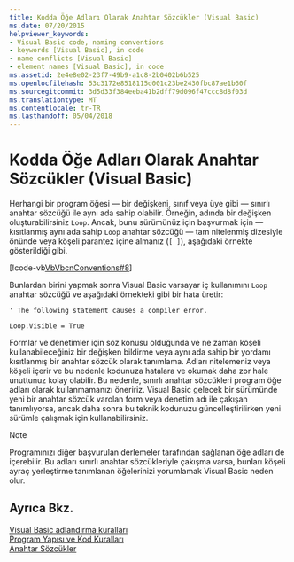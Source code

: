 ```yaml
---
title: Kodda Öğe Adları Olarak Anahtar Sözcükler (Visual Basic)
ms.date: 07/20/2015
helpviewer_keywords:
- Visual Basic code, naming conventions
- keywords [Visual Basic], in code
- name conflicts [Visual Basic]
- element names [Visual Basic], in code
ms.assetid: 2e4e8e02-23f7-49b9-a1c8-2b0402b6b525
ms.openlocfilehash: 53c3172e8518115d001c23be2430fbc87ae1b60f
ms.sourcegitcommit: 3d5d33f384eeba41b2dff79d096f47ccc8d8f03d
ms.translationtype: MT
ms.contentlocale: tr-TR
ms.lasthandoff: 05/04/2018
---
```

# <a name="keywords-as-element-names-in-code-visual-basic"></a>Kodda Öğe Adları Olarak Anahtar Sözcükler (Visual Basic)
Herhangi bir program öğesi — bir değişkeni, sınıf veya üye gibi — sınırlı anahtar sözcüğü ile aynı ada sahip olabilir. Örneğin, adında bir değişken oluşturabilirsiniz `Loop`. Ancak, bunu sürümünüz için başvurmak için — kısıtlanmış aynı ada sahip `Loop` anahtar sözcüğü — tam nitelenmiş dizesiyle önünde veya köşeli parantez içine almanız (`[ ]`), aşağıdaki örnekte gösterildiği gibi.  
  
 [!code-vb[VbVbcnConventions#8](../../../visual-basic/programming-guide/language-features/codesnippet/VisualBasic/keywords-as-element-names-in-code_1.vb)]  
  
 Bunlardan birini yapmak sonra Visual Basic varsayar iç kullanımını `Loop` anahtar sözcüğü ve aşağıdaki örnekteki gibi bir hata üretir:  
  
 `' The following statement causes a compiler error.`  
  
 `Loop.Visible = True`  
  
 Formlar ve denetimler için söz konusu olduğunda ve ne zaman köşeli kullanabileceğiniz bir değişken bildirme veya aynı ada sahip bir yordamı kısıtlanmış bir anahtar sözcük olarak tanımlama. Adları nitelemeniz veya köşeli içerir ve bu nedenle kodunuza hatalara ve okumak daha zor hale unuttunuz kolay olabilir. Bu nedenle, sınırlı anahtar sözcükleri program öğe adları olarak kullanmamanızı öneririz. Visual Basic gelecek bir sürümünde yeni bir anahtar sözcük varolan form veya denetim adı ile çakışan tanımlıyorsa, ancak daha sonra bu teknik kodunuzu güncelleştirilirken yeni sürümle çalışmak için kullanabilirsiniz.  
  
> [!NOTE]
>  Programınızı diğer başvurulan derlemeler tarafından sağlanan öğe adları de içerebilir. Bu adları sınırlı anahtar sözcükleriyle çakışma varsa, bunları köşeli ayraç yerleştirme tanımlanan öğelerinizi yorumlamak Visual Basic neden olur.  
  
## <a name="see-also"></a>Ayrıca Bkz.  
 [Visual Basic adlandırma kuralları](../../../visual-basic/programming-guide/program-structure/naming-conventions.md)  
 [Program Yapısı ve Kod Kuralları](../../../visual-basic/programming-guide/program-structure/program-structure-and-code-conventions.md)  
 [Anahtar Sözcükler](../../../visual-basic/language-reference/keywords/index.md)
